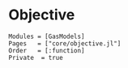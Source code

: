 # Objective

```@autodocs
Modules = [GasModels]
Pages   = ["core/objective.jl"]
Order   = [:function]
Private  = true
```
